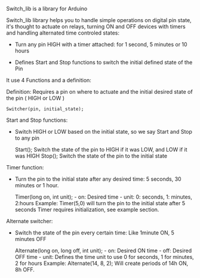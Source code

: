 
Switch_lib is a library for Arduino

Switch_lib library helps you to handle simple operations on digital pin state, it's thought to actuate on relays, turning ON and OFF devices with timers and handling alternated time controled states:



- Turn any pin HIGH with a timer attached: for 1 second, 5 minutes or 10 hours


- Defines Start and Stop functions to switch the initial defined state of the Pin


It use 4 Functions and a definition:

Definition: Requires a pin on where to actuate and the initial desired state of the pin ( HIGH or LOW )

    Switcher(pin, initial_state);
    
Start and Stop functions:

- Switch HIGH or LOW based on the initial state, so we say Start and Stop to any pin

    Start();            Switch the state of the pin to HIGH if it was LOW, and LOW if it was HIGH
    Stop();	            Switch the state of the pin to the initial state
        
    
    
Timer function:

- Turn the pin to the initial state after any desired time: 5 seconds, 30 minutes or 1 hour.
    
    Timer(long on, int unit);
      - on: Desired time
      - unit: 0: seconds, 1: minutes, 2:hours
      Example: Timer(5,0) will turn the pin to the initial state after 5 seconds
      Timer requires initialization, see example section.

Alternate switcher:

- Switch the state of the pin every certain time: Like 1minute ON, 5 minutes OFF
    
    Alternate(long on, long off, int unit);
      - on: Desired ON time
      - off: Desired OFF time
      - unit: Defines the time unit to use
              0 for seconds, 
              1 for minutes, 
              2 for hours
     Example: Alternate(14, 8, 2); Will create periods of 14h ON, 8h OFF.



      
